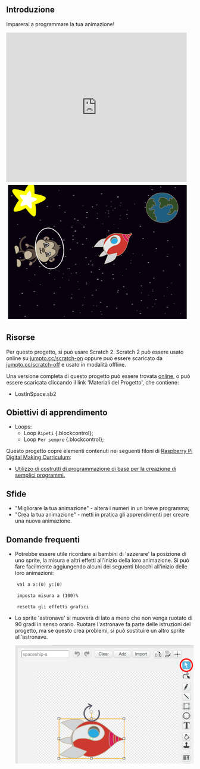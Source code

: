 ## Introduzione

Imparerai a programmare la tua animazione!

<div class="scratch-preview">
  <iframe allowtransparency="true" width="485" height="402" src="https://scratch.mit.edu/projects/embed/26818098/?autostart=false" frameborder="0"></iframe>
  <img src="images/space-final.png">
</div>

## Risorse
Per questo progetto, si può usare Scratch 2. Scratch 2 può essere usato online su [jumpto.cc/scratch-on](http://jumpto.cc/scratch-on) oppure può essere scaricato da [jumpto.cc/scratch-off](http://jumpto.cc/scratch-off) e usato in modalità offline.

Una versione completa di questo progetto può essere trovata <a href="http://scratch.mit.edu/projects/26818098/#editor">online</a>, o può essere scaricata cliccando il link 'Materiali del Progetto', che contiene:

+ LostInSpace.sb2

## Obiettivi di apprendimento
+ Loops:
	+ Loop `Ripeti` {.blockcontrol};
	+ Loop `Per sempre` {.blockcontrol};

Questo progetto copre elementi contenuti nei seguenti filoni di [Raspberry Pi Digital Making Curriculum](http://rpf.io/curriculum):

+ [Utilizzo di costrutti di programmazione di base per la creazione di semplici programmi.](https://www.raspberrypi.org/curriculum/programming/creator)

## Sfide
+ "Migliorare la tua animazione" - altera i numeri in un breve programma;
+ "Crea la tua animazione" - metti in pratica gli apprendimenti per creare una nuova animazione.

## Domande frequenti
+ Potrebbe essere utile ricordare ai bambini di 'azzerare' la posizione di uno sprite, la misura e altri effetti all'inizio della loro animazione. Si può fare facilmente aggiungendo alcuni dei seguenti blocchi all'inizio delle loro animazioni:

```blocchi
	vai a x:(0) y:(0)
```

```blocchi
	imposta misura a (100)%
```

```blocchi
	resetta gli effetti grafici
```

+ Lo sprite 'astronave' si muoverà di lato a meno che non venga ruotato di 90 gradi in senso orario. Ruotare l'astronave fa parte delle istruzioni del progetto, ma se questo crea problemi, si può sostituire un altro sprite all'astronave.

	![screenshot](images/space-rotate.png)